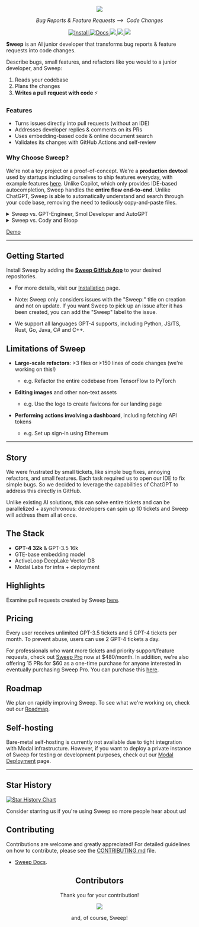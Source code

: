 <p align="center">
    <img src="https://github.com/sweepai/sweep/assets/26889185/39d500fc-9276-402c-9ec7-3e61f57ad233">
</p>
<p align="center">
    <i>Bug Reports & Feature Requests ⟶&nbsp; Code Changes</i>
</p>

<p align="center">
<a href="https://sweep.dev">
    <img alt="Install" src="https://img.shields.io/badge/Install-sweep.dev-blue?link=https%3A%2F%2Fsweep.dev">
</a>
<a href="https://docs.sweep.dev/">
    <img alt="Docs" src="https://img.shields.io/badge/Docs-docs.sweep.dev-blue?link=https%3A%2F%2Fdocs.sweep.dev">
</a>
<a href="https://discord.gg/sweep">
    <img src="https://dcbadge.vercel.app/api/server/sweep?style=flat" />
</a>
<a href="https://github.com/sweepai/sweep">
    <img src="https://img.shields.io/github/stars/sweepai/sweep" />
</a>
<a href="https://twitter.com/sweep__ai">
    <img src="https://img.shields.io/twitter/url?url=https%3A%2F%2Ftwitter.com%2Fsweep__ai" />
</a>
</p>

<b>Sweep</b> is an AI junior developer that transforms bug reports & feature requests into code changes.

Describe bugs, small features, and refactors like you would to a junior developer, and Sweep:
1. Reads your codebase
2. Plans the changes
3. **Writes a pull request with code** ⚡

### Features

* Turns issues directly into pull requests (without an IDE)
* Addresses developer replies & comments on its PRs
* Uses embedding-based code & online document search
* Validates its changes with GitHub Actions and self-review

### Why Choose Sweep?

We're not a toy project or a proof-of-concept. We're a **production devtool** used by startups including ourselves to ship features everyday, with example features [here](https://docs.sweep.dev/about/examples).
Unlike Copilot, which only provides IDE-based autocompletion, Sweep handles the **entire flow end-to-end**. Unlike ChatGPT, Sweep is able to automatically understand and search through your code base, removing the need to tediously copy-and-paste files.

<details>
    <summary>
        Sweep vs. GPT-Engineer, Smol Developer and AutoGPT
    </summary>
    Sweep is built to improve on an existing codebase, which is a more frequent and higher need, than generating boilerplate, which is mostly a solved problem since you can just fork existing boilerplates.
</details>

<details>
    <summary>
        Sweep vs. Cody and Bloop
    </summary>
    We do more than just chat-with-your-code by actually writing code changes.
</details>

[Demo](https://github.com/sweepai/sweep/assets/44910023/365ec29f-7317-40a7-9b5e-0af02f2b0e47)

---

## Getting Started

Install Sweep by adding the [**Sweep GitHub App**](https://github.com/apps/sweep-ai) to your desired repositories.

* For more details, visit our [Installation](docs/installation.md) page.

* Note: Sweep only considers issues with the "Sweep:" title on creation and not on update. If you want Sweep to pick up an issue after it has been created, you can add the "Sweep" label to the issue.

* We support all languages GPT-4 supports, including Python, JS/TS, Rust, Go, Java, C# and C++.

## Limitations of Sweep

* **Large-scale refactors**: >3 files or >150 lines of code changes (we're working on this!)
    * e.g. Refactor the entire codebase from TensorFlow to PyTorch

* **Editing images** and other non-text assets
    * e.g. Use the logo to create favicons for our landing page

* **Performing actions involving a dashboard**, including fetching API tokens
    * e.g. Set up sign-in using Ethereum

---

## Story

We were frustrated by small tickets, like simple bug fixes, annoying refactors, and small features. Each task required us to open our IDE to fix simple bugs. So we decided to leverage the capabilities of ChatGPT to address this directly in GitHub.

Unlike existing AI solutions, this can solve entire tickets and can be parallelized + asynchronous: developers can spin up 10 tickets and Sweep will address them all at once.

## The Stack
- **GPT-4 32k** & GPT-3.5 16k
- GTE-base embedding model
- ActiveLoop DeepLake Vector DB
- Modal Labs for infra + deployment

## Highlights
Examine pull requests created by Sweep [here](https://docs.sweep.dev/examples).

## Pricing
Every user receives unlimited GPT-3.5 tickets and 5 GPT-4 tickets per month. To prevent abuse, users can use 2 GPT-4 tickets a day.

For professionals who want more tickets and priority support/feature requests, check out [Sweep Pro](https://buy.stripe.com/6oE5npbGVbhC97afZ4) now at $480/month. In addition, we're also offering 15 PRs for $60 as a one-time purchase for anyone interested in eventually purchasing Sweep Pro. You can purchase this [here](https://buy.stripe.com/7sI4jlaCR3PaabebIP).

## Roadmap
We plan on rapidly improving Sweep. To see what we're working on, check out our [Roadmap](https://docs.sweep.dev/roadmap).

## Self-hosting 
Bare-metal self-hosting is currently not available due to tight integration with Modal infrastructure. However, if you want to deploy a private instance of Sweep for testing or development purposes, check out our [Modal Deployment](docs/modal_deployment.md) page.

---

## Star History

[![Star History Chart](https://api.star-history.com/svg?repos=sweepai/sweep&type=Date)](https://star-history.com/#sweepai/sweep&Date)

Consider starring us if you're using Sweep so more people hear about us!

## Contributing
Contributions are welcome and greatly appreciated! For detailed guidelines on how to contribute, please see the [CONTRIBUTING.md](CONTRIBUTING.md) file.
* [Sweep Docs](https://docs.sweep.dev/).


<h2 align="center">
    Contributors
</h2>
<p align="center">
    Thank you for your contribution!
</p>
<p align="center">
    <a href="https://github.com/sweepai/sweep/graphs/contributors">
      <img src="https://contrib.rocks/image?repo=sweepai/sweep" />
    </a>
</p>
<p align="center">
    and, of course, Sweep!
</p>
